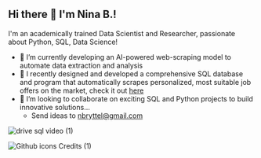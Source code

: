 ## Hi there 👋 I'm Nina B.!

I'm an academically trained Data Scientist and Researcher, passionate about Python, SQL, Data Science!

- 🔭 I’m currently developing an AI-powered web-scraping model to automate data extraction and analysis
- 🌱 I recently designed and developed a comprehensive SQL database and program that automatically scrapes personalized, most suitable job offers on the market, check it out [here](https://github.com/Nbryttel/python-sql-web_scraper)
- 👯 I’m looking to collaborate on exciting SQL and Python projects to build innovative solutions...
  - Send ideas to nbryttel@gmail.com

![drive sql video (1)](https://github.com/user-attachments/assets/4b950894-6614-446f-bcca-703cffe53c77)

![Github icons Credits (1)](https://github.com/user-attachments/assets/ff005931-a969-4067-bec6-d9345a846786)

<!--
**Nbryttel/nbryttel** is a ✨ _special_ ✨ repository because its `README.md` (this file) appears on your GitHub profile.

Here are some ideas to get you started:

- 🔭 I’m currently working on ...
- 🌱 I’m currently learning ...
- 👯 I’m looking to collaborate on ...
- 🤔 I’m looking for help with ...
- 💬 Ask me about ...
- 📫 How to reach me: ...
- 😄 Pronouns: ...
- ⚡ Fun fact: ...
-->
